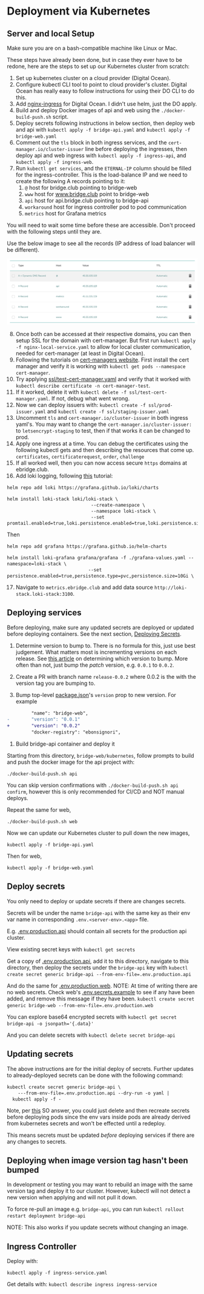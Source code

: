 # Deployment via Kubernetes

## Server and local Setup

Make sure you are on a bash-compatible machine like Linux or Mac.

These steps have already been done, but in case they ever have to be redone, here are the steps to set up our Kubernetes cluster from scratch:

1. Set up kubernetes cluster on a cloud provider (Digital Ocean).
2. Configure kubectl CLI tool to point to cloud provider's cluster. Digital Ocean has really easy to follow instructions for using their DO CLI to do this. 
3. Add [nginx-ingress](https://kubernetes.github.io/ingress-nginx/deploy/) for Digital Ocean. I didn't use helm, just the DO apply. 
4. Build and deploy Docker images of api and web using the `./docker-build-push.sh` script.
5. Deploy secrets following instructions in below section, then deploy web and api with `kubectl apply -f bridge-api.yaml` and `kubectl apply -f bridge-web.yaml`
6. Comment out the `tls` block in both ingress services, and the `cert-manager.io/cluster-issuer` line before deploying the ingresses, then deploy api and web ingress with `kubectl apply -f ingress-api`, and `kubectl apply -f ingress-web`.
7. Run `kubectl get services`, and the `ETERNAL-IP` column should be filled for the ingress-controller. This is the load-balance IP and we need to create the following A records pointing to it:
    1. `@` host for bridge.club pointing to bridge-web 
    1. `www` host for www.bridge.club point to bridge-web
    2. `api` host for api.bridge.club pointing to bridge-api
    3. `workaround` host for ingress controller pod to pod communication
    4. `metrics` host for Grafana metrics

You will need to wait some time before these are accessible. Don't proceed with the following steps until they are.

Use the below image to see all the records (IP address of load balancer will be different).

![DNS Namecheap Records Example](./docs/dns_records.png)

8. Once both can be accessed at their respective domains, you can then setup SSL for the domain with cert-manager. But first run `kubectl apply -f nginx-local-service.yaml` to allow for local cluster communication, needed for cert-manager (at least in Digital Ocean).
9. Following the tutorials on [cert-managers website](https://cert-manager.io/docs/installation/kubernetes/). First install the cert manager and verify it is working with `kubectl get pods --namespace cert-manager`.
10. Try applying [ssl/test-cert-manager.yaml](./ssl/test-cert-manager.yaml) and verify that it worked with `kubectl describe certificate -n cert-manager-test`.
11. If it worked, delete it with `kubectl delete -f ssl/test-cert-manager.yaml`. If not, debug what went wrong.
12. Now we can deploy issuers with: `kubectl create -f ssl/prod-issuer.yaml` and `kubectl create -f ssl/staging-issuer.yaml`
13. Uncomment `tls` and `cert-manager.io/cluster-issuer` in both ingress yaml's. You may want to change the `cert-manager.io/cluster-issuer: ` to `letsencrypt-staging` to test, then if that works it can be changed to prod. 
14. Apply one ingress at a time. You can debug the certificates using the following kubectl gets and then describing the resources that come up. `certificates`, `certificaterequest`, `order`, `challenge` 
15. If all worked well, then you can now access secure `https` domains at ebridge.club.
16. Add loki logging, following [this](https://www.scaleway.com/en/docs/use-loki-to-manage-k8s-application-logs/) tutorial:
```
helm repo add loki https://grafana.github.io/loki/charts
```
```
helm install loki-stack loki/loki-stack \
                               --create-namespace \
                               --namespace loki-stack \
                               --set promtail.enabled=true,loki.persistence.enabled=true,loki.persistence.size=40Gi,config.table_manager.retention_deletes_enabled=true,config.table_manager.retention_period=720h
```

Then

```
helm repo add grafana https://grafana.github.io/helm-charts
```
```
helm install loki-grafana grafana/grafana -f ./grafana-values.yaml --namespace=loki-stack \
                              --set persistence.enabled=true,persistence.type=pvc,persistence.size=10Gi \
```

17. Navigate to `metrics.ebridge.club` and add data source `http://loki-stack.loki-stack:3100`.

## Deploying services

Before deploying, make sure any updated secrets are deployed or updated before deploying containers. See the next section, [Deploying Secrets](#deploying-secrets).

1. Determine version to bump to. There is no formula for this, just use best judgement. What matters most is incrementing versions on each release. See [this article](https://medium.com/fiverr-engineering/major-minor-patch-a5298e2e1798) on determining which version to bump. More often than not, just bump the _patch_ version, e.g. `0.0.1` to `0.0.2`.

2. Create a PR with branch name `release-0.0.2` where 0.0.2 is the with the version tag you are bumping to.

3. Bump top-level [package.json](../package.json)'s `version` prop to new version.
For example
```diff
         "name": "bridge-web",
-        "version": "0.0.1"
+        "version": "0.0.2"
         "docker-registry": "ebonsignori",
```

1. Build bridge-api container and deploy it

Starting from this directory, `bridge-web/kubernetes`, follow prompts to build and push the docker image for the api project with:

```
./docker-build-push.sh api
```

You can skip version confirmations with `./docker-build-push.sh api confirm`, however this is only recommended for CI/CD and NOT manual deploys.

Repeat the same for web,

```
./docker-build-push.sh web
```

Now we can update our Kubernetes cluster to pull down the new images,

```
kubectl apply -f bridge-api.yaml
```

Then for web,

```
kubectl apply -f bridge-web.yaml
```

## Deploy secrets

You only need to deploy or update secrets if there are changes secrets.

Secrets will be under the name `bridge-api` with the same key as their env var name in corresponding `.env.<server-env>.<app>` file.

E.g. [.env.production.api](./.env.production.api) should contain all secrets for the production api cluster.

View existing secret keys with
`kubectl get secrets`

Get a copy of [.env.production.api](./.env.production.api), add it to this directory, navigate to this directory, then deploy the secrets under the `bridge-api` key with
`kubectl create secret generic bridge-api --from-env-file=.env.production.api`

And do the same for [.env.production.web](./.env.production.web). NOTE: At time of writing there are no web secrets. Check web's [.env.secrets.example](../web/.env.secrets.example) to see if any have been added, and remove this message if they have been.
`kubectl create secret generic bridge-web --from-env-file=.env.production.web`

You can explore base64 encrypted secrets with
`kubectl get secret bridge-api -o jsonpath='{.data}'`

And you can delete secrets with
`kubectl delete secret bridge-api`

## Updating secrets

The above instructions are for the initial deploy of secrets. Further updates to already-deployed secrets can be done with the following command:
```
kubectl create secret generic bridge-api \
    ---from-env-file=.env.production.api --dry-run -o yaml | 
  kubectl apply -f -
```

Note, per [this](https://stackoverflow.com/questions/45879498/how-can-i-update-a-secret-on-kubernetes-when-it-is-generated-from-a-file) SO answer, you could just delete and then recreate secrets before deploying pods since the env vars inside pods are already derived from kubernetes secrets and won't be effected until a redeploy.

This means secrets must be updated *before* deploying services if there are any changes to secrets.

## Deploying when image version tag hasn't been bumped

In development or testing you may want to rebuild an image with the same version tag and deploy it to our cluster. However, kubectl will not detect a new version when applying and will not pull it down.

To force re-pull an image e.g. `bridge-api`, you can run `kubectl rollout restart deployment bridge-api`

NOTE: This also works if you update secrets without changing an image.

## Ingress Controller

Deploy with:
```
kubectl apply -f ingress-service.yaml
```

Get details with:
`
kubectl describe ingress ingress-service
`

